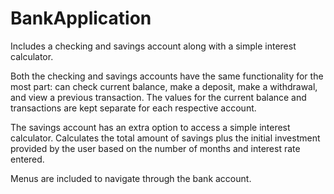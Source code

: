 # BankApplication
Includes a checking and savings account along with a simple interest calculator.
 
Both the checking and savings accounts have the same functionality for the most part: can check current balance, make a deposit, make a withdrawal, and view a previous transaction. The values for the current balance and transactions are kept separate for each respective account. 

The savings account has an extra option to access a simple interest calculator. Calculates the total amount of savings plus the initial investment provided by the user based on the number of months and interest rate entered.

Menus are included to navigate through the bank account.
